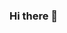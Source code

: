 ### Hi there 👋

<!--
**sunil14300/sunil14300** is a ✨ _special_ ✨ repository because its `README.md` (this file) appears on your GitHub profile.

Here are some ideas to get you started:

- 🔭 I’m currently working on ...
- 🌱 I’m currently learning Full Stack Web Developer
- 👯 I’m looking to collaborate on ...
- 🤔 I’m looking for help with ...
- 💬 Ask me about Tech related
- 📫 How to reach me: Shoot a mail
- 😄 Pronouns: ...
- ⚡ Fun fact: ...
-->
